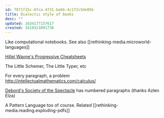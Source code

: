 ```yaml
---
id: f871f15c-6fca-4731-bebb-4c1f2c5de85b
title: Dialectic style of books
desc: ""
updated: 1634177157617
created: 1619321091738
---
```


Like computational notebooks. See also [[rethinking-media.microworld-languages]]

[Hillel Wayne's Progressive Cheatsheets](https://www.hillelwayne.com/post/cheatsheets/)

The Little Schemer, The Little Typer, etc

For every paragraph, a problem http://intellectualmathematics.com/calculus/

[Debord's Society of the Spectacle](https://monoskop.org/images/e/e4/Debord_Guy_Society_of_the_Spectacle_1970.pdf) has numbered paragraphs (thanks Azlen Elza)

A Pattern Language too of course. Related [[rethinking-media.reading.exploding-pdfs]]
